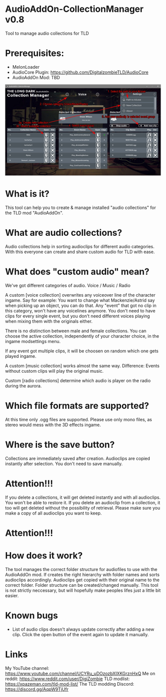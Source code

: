 # AudioAddOn-CollectionManager v0.8
Tool to manage audio collections for TLD

# Prerequisites:
- MelonLoader
- AudioCore Plugin: https://github.com/DigitalzombieTLD/AudioCore
- AudioAddOn Mod: TBD

![alt text](https://github.com/DigitalzombieTLD/AudioAddOn-CollectionManager/blob/main/CollectionManager_HowTo.jpg)

# What is it?
This tool can help you to create & manage installed "audio collections" for the TLD mod "AudioAddOn".

# What are audio collections?
Audio collections help in sorting audioclips for different audio categories. 
With this everyone can create and share custom audio for TLD with ease.

# What does "custom audio" mean?
We've got different categories of audio. Voice / Music / Radio

A custom [voice collection] overwrites any voiceover line of the character ingame.
Say for example: You want to change what Mackenzie/Astrid say when picking up an object, you can do that.
Any "event" that got no clip in this category, won't have any voicelines anymore. You don't need to have
clips for every single event, but you don't need different voices playing when mixing them with the originals either.

There is no distinction between male and female collections. You can choose the active collection, independently of your 
character choice, in the ingame modsettings menu.

If any event got multiple clips, it will be choosen on random which one gets played ingame.

A custom [music collection] works almost the same way. Difference: Events without custom clips will play the original music.

Custom [radio collections] determine which audio is player on the radio during the aurora.

# Which file formats are supported?
At this time only .ogg files are supported. Please use only mono files, as stereo would mess with the 3D effects ingame.

# Where is the save button?
Collections are immediately saved after creation. Audioclips are copied instantly after selection. You don't need to save manually.

# Attention!!!
If you delete a collections, it will get deleted instantly and with all audioclips. You won't be able to restore it. 
If you delete an audioclip from a collection, it too will get deleted without the possibility of retrieval.
Please make sure you make a copy of all audioclips you want to keep.
# Attention!!!

# How does it work?
The tool manages the correct folder structure for audiofiles to use with the AudioAddOn mod. If creates the right hierarchy with folder names
and sorts audioclips accordingly. Audioclips get copied with their original name to the correct folder.
Folder structure can be created/changed manually. This tool is not strictly neccessary, but will hopefully make peoples lifes just a little bit easier.

# Known bugs
- List of audio clips doesn't always update correctly after adding a new clip. Click the open button of the event again to update it manually.

# Links
My YouTube channel: https://www.youtube.com/channel/UCYRu_uDOzozbXIXKGrznHxQ
Me on reddit: https://www.reddit.com/user/DigiZombie
TLD modlist: https://xpazeman.com/tld-mod-list/
The TLD modding Discord: https://discord.gg/AqpW9TjUfr
